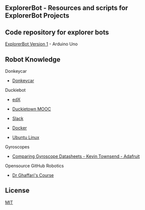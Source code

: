 ## ExplorerBot - Resources and scripts for ExplorerBot Projects

## Code repository for explorer bots

[ExplorerBot Version 1](https://github.com/AnchorageBot/ExplorerBotProjects/blob/main/Uno_obstacleBot.ino) - Arduino Uno


## Robot Knowledge

Donkeycar

- [Donkeycar](https://www.donkeycar.com)

Duckiebot

- [edX](https://www.edx.org)

- [Duckietown MOOC](https://www.duckietown.org/mooc)

- [Slack](https://slack.com)

- [Docker](https://www.docker.com)

- [Ubuntu Linux](https://ubuntu.com)

Gyroscopes

- [Comparing Gyroscope Datasheets - Kevin Townsend - Adafruit](https://learn.adafruit.com/comparing-gyroscope-datasheets)

Opensource GitHub Robotics

- [Dr Ghaffari's Course](https://github.com/UMich-CURLY-teaching/UMich-ROB-530-public)

## License
   
[MIT](https://github.com/AnchorageBot/ExplorerBotProjects/blob/main/LICENSE)
